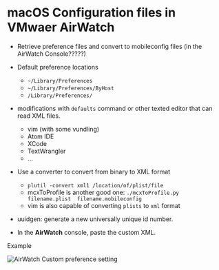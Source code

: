 # macOS Configuration files in VMwaer AirWatch

-   Retrieve preference files and convert to mobileconfig files (in the AirWatch Console?????)

-   Default preference locations

    -   `~/Library/Preferences`
    -   `~/Library/Preferences/ByHost`
    -   `/Library/Preferences/`


-   modifications with `defaults` command or other texted editor that can read XML files.

    -   vim (with some vundling)
    -   Atom IDE
    -   XCode
    -   TextWrangler
    -   ...


-   Use a converter to convert from binary to XML format

    -   `plutil -convert xml1 /location/of/plist/file`
    -   mcxToProfile is another good one: `./mcxToProfile.py filename.plist 
        filename.mobileconfig`
    -   vim is also capable of converting `plists` to `xml` format

-   uuidgen: generate a new universally unique id number.

-   In the **AirWatch** console, paste the custom XML.

Example

![AirWatch Custom preference setting](/home/captam3rica/Pictures/custom-settings-xml-profile-payload.png)

